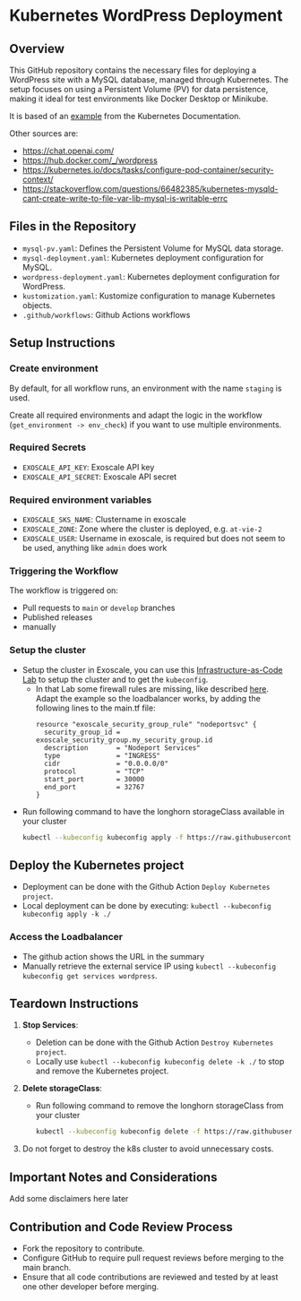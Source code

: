 
# Kubernetes WordPress Deployment

## Overview
This GitHub repository contains the necessary files for deploying a WordPress site with a MySQL database, managed through Kubernetes. The setup focuses on using a Persistent Volume (PV) for data persistence, making it ideal for test environments like Docker Desktop or Minikube.

It is based of an [example](https://kubernetes.io/docs/tutorials/stateful-application/mysql-wordpress-persistent-volume/) from the Kubernetes Documentation.

Other sources are:
- https://chat.openai.com/
- https://hub.docker.com/_/wordpress
- https://kubernetes.io/docs/tasks/configure-pod-container/security-context/
- https://stackoverflow.com/questions/66482385/kubernetes-mysqld-cant-create-write-to-file-var-lib-mysql-is-writable-errc

## Files in the Repository
- `mysql-pv.yaml`: Defines the Persistent Volume for MySQL data storage.
- `mysql-deployment.yaml`: Kubernetes deployment configuration for MySQL.
- `wordpress-deployment.yaml`: Kubernetes deployment configuration for WordPress.
- `kustomization.yaml`: Kustomize configuration to manage Kubernetes objects.
- `.github/workflows`: Github Actions workflows

## Setup Instructions

### Create environment
By default, for all workflow runs, an environment with the name `staging` is used.

Create all required environments and adapt the logic in the workflow (`get_environment -> env_check`) if you want to use multiple environments.

### Required Secrets
- `EXOSCALE_API_KEY`: Exoscale API key
- `EXOSCALE_API_SECRET`: Exoscale API secret

### Required environment variables
- `EXOSCALE_SKS_NAME`: Clustername in exoscale
- `EXOSCALE_ZONE`: Zone where the cluster is deployed, e.g. `at-vie-2`
- `EXOSCALE_USER`: Username in exoscale, is required but does not seem to be used, anything like `admin` does work

### Triggering the Workflow
The workflow is triggered on:
- Pull requests to `main` or `develop` branches
- Published releases
- manually

### Setup the cluster
   - Setup the cluster in Exoscale, you can use this [Infrastructure-as-Code Lab](https://fhb-codelabs.netlify.app/codelabs/iac-opentofu-intro/) to setup the cluster and to get the `kubeconfig`.
     - In that Lab some firewall rules are missing, like described [here](https://community.exoscale.com/documentation/sks/quick-start/#creating-a-cluster-from-the-cli).
       Adapt the example so the loadbalancer works, by adding the following lines to the main.tf file:
       ```
       resource "exoscale_security_group_rule" "nodeportsvc" {
         security_group_id = exoscale_security_group.my_security_group.id
         description       = "Nodeport Services"
         type              = "INGRESS"
         cidr              = "0.0.0.0/0"
         protocol          = "TCP"
         start_port        = 30000
         end_port          = 32767
       }
       ```
   - Run following command to have the longhorn storageClass available in your cluster
      ```bash
      kubectl --kubeconfig kubeconfig apply -f https://raw.githubusercontent.com/longhorn/longhorn/v1.5.3/deploy/longhorn.yaml
      ```

## Deploy the Kubernetes project

- Deployment can be done with the Github Action `Deploy Kubernetes project`.
- Local deployment can be done by executing: `kubectl --kubeconfig kubeconfig apply -k ./` 

### Access the Loadbalancer
- The github action shows the URL in the summary
- Manually retrieve the external service IP using `kubectl --kubeconfig kubeconfig get services wordpress`.

## Teardown Instructions
1. **Stop Services**:
   - Deletion can be done with the Github Action `Destroy Kubernetes project`.
   - Locally use `kubectl --kubeconfig kubeconfig delete -k ./` to stop and remove the Kubernetes project.

2. **Delete storageClass**:
   - Run following command to remove the longhorn storageClass from your cluster
      ```bash
      kubectl --kubeconfig kubeconfig delete -f https://raw.githubusercontent.com/longhorn/longhorn/v1.5.3/deploy/longhorn.yaml
      ```

3. Do not forget to destroy the k8s cluster to avoid unnecessary costs.

## Important Notes and Considerations
Add some disclaimers here later

## Contribution and Code Review Process
- Fork the repository to contribute.
- Configure GitHub to require pull request reviews before merging to the main branch.
- Ensure that all code contributions are reviewed and tested by at least one other developer before merging.
